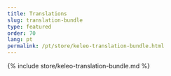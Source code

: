 ```yaml
---
title: Translations
slug: translation-bundle
type: featured
order: 70
lang: pt
permalink: /pt/store/keleo-translation-bundle.html
---
```


{% include store/keleo-translation-bundle.md %}
